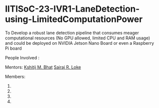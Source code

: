 # IITISoC-23-IVR1-LaneDetection-using-LimitedComputationPower
To Develop a robust lane detection pipeline that consumes meager computational resources (No GPU allowed, limited CPU and RAM usage) and could be deployed on NVIDIA Jetson Nano Board or even a Raspberry Pi board

People Involved :


Mentors:
[Kshitij M. Bhat](https://github.com/KshitijBhat) 
[Sairaj R. Loke](https://github.com/SairajLoke)

Members:

1.
2.
3.
4.
